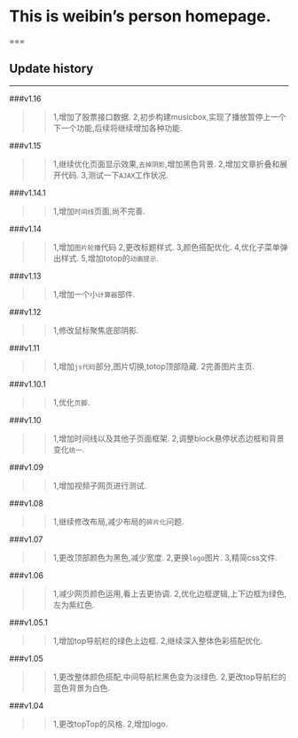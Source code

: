 # This is weibin’s person homepage.
===
## Update history
---
 ###v1.16
 >>1,增加了股票接口数据.
 >>2,初步构建musicbox,实现了播放暂停上一个下一个功能,后续将继续增加各种功能.
 
 ###v1.15
 >>1,继续优化页面显示效果,`去掉阴影`,增加黑色背景.
 >>2,增加文章折叠和展开代码.
 >>3,测试一下`AJAX`工作状况.

 ###v1.14.1
 >>1,增加`时间线`页面,尚不完善.

 ###v1.14
 >>1,增加`图片轮播`代码
 >>2,更改标题样式.
 >>3,颜色搭配优化.
 >>4,优化子菜单弹出样式.
 >>5,增加totop的`动画提示`.

 ###v1.13
 >>1,增加一个小`计算器`部件.

 ###v1.12
 >>1,修改鼠标聚焦底部阴影.

 ###v1.11
 >>1,增加`js代码`部分,图片切换,totop顶部隐藏.
 >>2完善图片主页.

 ###v1.10.1
 >>1,优化`页脚`.
 
 ###v1.10
 >>1,增加时间线以及其他子页面框架.
 >>2,调整block悬停状态边框和背景变化`统一`.

 ###v1.09
 >>1,增加视频子网页进行测试.

 ###v1.08
 >>1,继续修改布局,减少布局的`碎片化`问题.

 ###v1.07
 >>1,更改顶部颜色为黑色,减少宽度.
 >>2,更换`logo`图片.
 >>3,精简css文件.

 ###v1.06
 >>1,减少网页颜色运用,看上去更协调.
 >>2,优化边框逻辑,上下边框为绿色,左为紫红色.

 ###v1.05.1 
 >>1,增加top导航栏的绿色上边框.
 >>2,继续深入整体色彩搭配优化.

 ###v1.05
 >>1,更改整体颜色搭配,中间导航栏黑色变为淡绿色.
 >>2,更改top导航栏的蓝色背景为白色.

 ###v1.04
 >>1,更改topTop的风格.
 >>2,增加logo.
